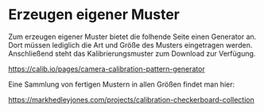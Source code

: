  # Erzeugen eigener Muster 

 Zum erzeugen eigener Muster bietet die folhende Seite einen Generator an. Dort müssen lediglich
 die Art und Größe des Musters eingetragen werden. Anschließend steht das Kalibrierungsmuster zum
 Download zur Verfügung.

 https://calib.io/pages/camera-calibration-pattern-generator

 Eine Sammlung von fertigen Mustern in allen Größen findet man hier: 

 https://markhedleyjones.com/projects/calibration-checkerboard-collection